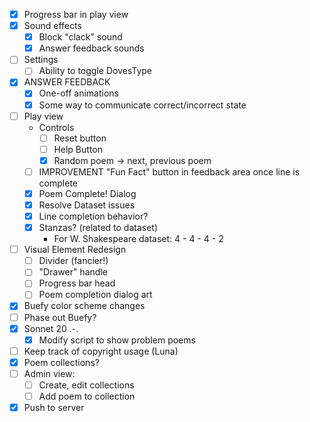 - [x] Progress bar in play view
- [x] Sound effects
    - [x] Block "clack" sound
    - [x] Answer feedback sounds
- [ ] Settings
    - [ ] Ability to toggle DovesType
- [x] ANSWER FEEDBACK
    - [x] One-off animations
    - [x] Some way to communicate correct/incorrect state
    
- [ ] Play view
    - Controls
        - [ ] Reset button
        - [ ] Help Button
        - [x] Random poem -> next, previous poem
    - [ ] IMPROVEMENT "Fun Fact" button in feedback area once line is complete
    - [x] Poem Complete! Dialog
    - [x] Resolve Dataset issues
    - [x] Line completion behavior?
    - [x] Stanzas? (related to dataset)
        - For W. Shakespeare dataset: 4 - 4 - 4 - 2
- [ ] Visual Element Redesign
    - [ ] Divider (fancier!)
    - [ ] "Drawer" handle
    - [ ] Progress bar head
    - [ ] Poem completion dialog art
- [x] Buefy color scheme changes
- [ ] Phase out Buefy?
- [x] Sonnet 20 .-.
    - [x] Modify script to show problem poems
- [ ] Keep track of copyright usage (Luna)
- [x] Poem collections?
- [ ] Admin view:
     - [ ] Create, edit collections
     - [ ] Add poem to collection
- [x] Push to server